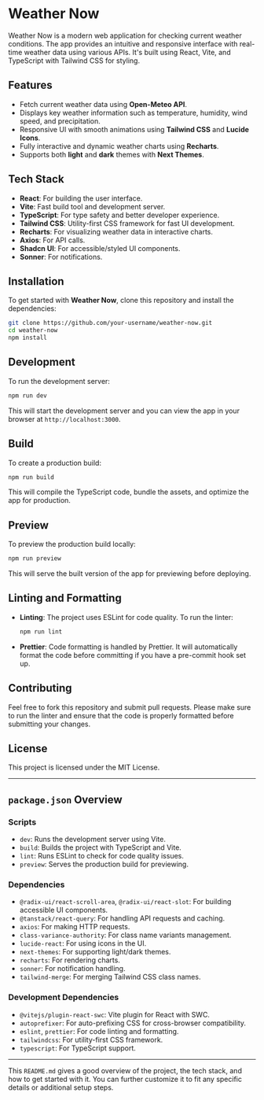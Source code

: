 # Weather Now

Weather Now is a modern web application for checking current weather conditions. The app provides an intuitive and responsive interface with real-time weather data using various APIs. It's built using React, Vite, and TypeScript with Tailwind CSS for styling.

## Features

-   Fetch current weather data using **Open-Meteo API**.
-   Displays key weather information such as temperature, humidity, wind speed, and precipitation.
-   Responsive UI with smooth animations using **Tailwind CSS** and **Lucide Icons**.
-   Fully interactive and dynamic weather charts using **Recharts**.
-   Supports both **light** and **dark** themes with **Next Themes**.

## Tech Stack

-   **React**: For building the user interface.
-   **Vite**: Fast build tool and development server.
-   **TypeScript**: For type safety and better developer experience.
-   **Tailwind CSS**: Utility-first CSS framework for fast UI development.
-   **Recharts**: For visualizing weather data in interactive charts.
-   **Axios**: For API calls.
-   **Shadcn UI**: For accessible/styled UI components.
-   **Sonner**: For notifications.

## Installation

To get started with **Weather Now**, clone this repository and install the dependencies:

```bash
git clone https://github.com/your-username/weather-now.git
cd weather-now
npm install
```

## Development

To run the development server:

```bash
npm run dev
```

This will start the development server and you can view the app in your browser at `http://localhost:3000`.

## Build

To create a production build:

```bash
npm run build
```

This will compile the TypeScript code, bundle the assets, and optimize the app for production.

## Preview

To preview the production build locally:

```bash
npm run preview
```

This will serve the built version of the app for previewing before deploying.

## Linting and Formatting

-   **Linting**: The project uses ESLint for code quality. To run the linter:

    ```bash
    npm run lint
    ```

-   **Prettier**: Code formatting is handled by Prettier. It will automatically format the code before committing if you have a pre-commit hook set up.

## Contributing

Feel free to fork this repository and submit pull requests. Please make sure to run the linter and ensure that the code is properly formatted before submitting your changes.

## License

This project is licensed under the MIT License.

---

## `package.json` Overview

### Scripts

-   `dev`: Runs the development server using Vite.
-   `build`: Builds the project with TypeScript and Vite.
-   `lint`: Runs ESLint to check for code quality issues.
-   `preview`: Serves the production build for previewing.

### Dependencies

-   `@radix-ui/react-scroll-area`, `@radix-ui/react-slot`: For building accessible UI components.
-   `@tanstack/react-query`: For handling API requests and caching.
-   `axios`: For making HTTP requests.
-   `class-variance-authority`: For class name variants management.
-   `lucide-react`: For using icons in the UI.
-   `next-themes`: For supporting light/dark themes.
-   `recharts`: For rendering charts.
-   `sonner`: For notification handling.
-   `tailwind-merge`: For merging Tailwind CSS class names.

### Development Dependencies

-   `@vitejs/plugin-react-swc`: Vite plugin for React with SWC.
-   `autoprefixer`: For auto-prefixing CSS for cross-browser compatibility.
-   `eslint`, `prettier`: For code linting and formatting.
-   `tailwindcss`: For utility-first CSS framework.
-   `typescript`: For TypeScript support.

---

This `README.md` gives a good overview of the project, the tech stack, and how to get started with it. You can further customize it to fit any specific details or additional setup steps.
